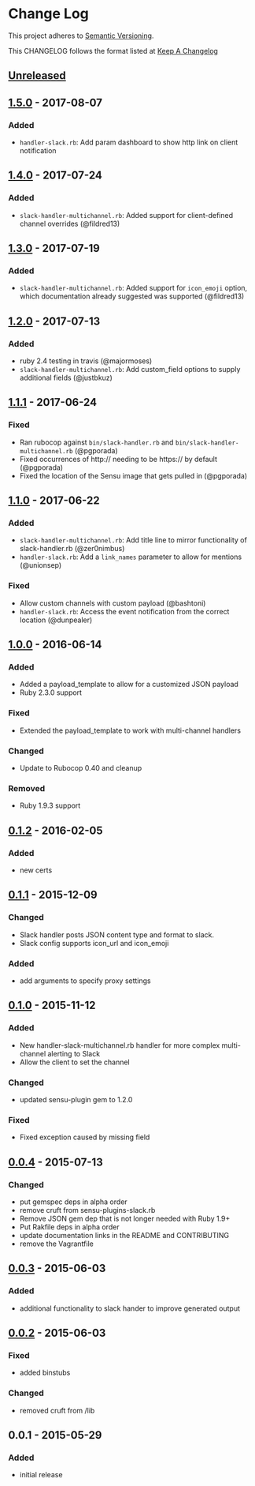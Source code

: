 # Change Log
This project adheres to [Semantic Versioning](http://semver.org/).

This CHANGELOG follows the format listed at [Keep A Changelog](http://keepachangelog.com/)

## [Unreleased]

## [1.5.0] - 2017-08-07
### Added
- `handler-slack.rb`: Add param dashboard to show http link on client notification

## [1.4.0] - 2017-07-24
### Added
- `slack-handler-multichannel.rb`: Added support for client-defined channel overrides (@fildred13)

## [1.3.0] - 2017-07-19
### Added
- `slack-handler-multichannel.rb`: Added support for `icon_emoji` option, which documentation already suggested was supported (@fildred13)

## [1.2.0] - 2017-07-13
### Added
- ruby 2.4 testing in travis (@majormoses)
- `slack-handler-multichannel.rb`: Add custom_field options to supply additional fields (@justbkuz)

## [1.1.1] - 2017-06-24
### Fixed
- Ran rubocop against `bin/slack-handler.rb` and `bin/slack-handler-multichannel.rb` (@pgporada)
- Fixed occurrences of http:// needing to be https:// by default (@pgporada)
- Fixed the location of the Sensu image that gets pulled in (@pgporada)

## [1.1.0] - 2017-06-22
### Added
- `slack-handler-multichannel.rb`: Add title line to mirror functionality of slack-handler.rb (@zer0nimbus)
- `handler-slack.rb`: Add a `link_names` parameter to allow for mentions (@unionsep)

### Fixed
- Allow custom channels with custom payload (@bashtoni)
- `handler-slack.rb`: Access the event notification from the correct location (@dunpealer)

## [1.0.0] - 2016-06-14
### Added
- Added a payload_template to allow for a customized JSON payload
- Ruby 2.3.0 support

### Fixed
- Extended the payload_template to work with multi-channel handlers

### Changed
- Update to Rubocop 0.40 and cleanup

### Removed
- Ruby 1.9.3 support

## [0.1.2] - 2016-02-05
### Added
- new certs

## [0.1.1] - 2015-12-09
### Changed
- Slack handler posts JSON content type and format to slack.
- Slack config supports icon_url and icon_emoji
### Added
- add arguments to specify proxy settings

## [0.1.0] - 2015-11-12
### Added
- New handler-slack-multichannel.rb handler for more complex multi-channel alerting to Slack
- Allow the client to set the channel

### Changed
- updated sensu-plugin gem to 1.2.0

### Fixed
- Fixed exception caused by missing field

## [0.0.4] - 2015-07-13
### Changed
- put gemspec deps in alpha order
- remove cruft from sensu-plugins-slack.rb
- Remove JSON gem dep that is not longer needed with Ruby 1.9+
- Put Rakfile deps in alpha order
- update documentation links in the README and CONTRIBUTING
- remove the Vagrantfile

## [0.0.3] - 2015-06-03
### Added
- additional functionality to slack hander to improve generated output

## [0.0.2] - 2015-06-03
### Fixed
- added binstubs

### Changed
- removed cruft from /lib

## 0.0.1 - 2015-05-29
### Added
- initial release

[Unreleased]: https://github.com/sensu-plugins/sensu-plugins-slack/compare/1.5.0...HEAD
[1.5.0]: https://github.com/sensu-plugins/sensu-plugins-slack/compare/1.4.0...1.5.0
[1.4.0]: https://github.com/sensu-plugins/sensu-plugins-slack/compare/1.3.0...1.4.0
[1.3.0]: https://github.com/sensu-plugins/sensu-plugins-slack/compare/1.2.0...1.3.0
[1.2.0]: https://github.com/sensu-plugins/sensu-plugins-slack/compare/1.1.1...1.2.0
[1.1.1]: https://github.com/sensu-plugins/sensu-plugins-slack/compare/1.1.0...1.1.1.
[1.1.0]: https://github.com/sensu-plugins/sensu-plugins-slack/compare/1.0.0...1.1.0
[1.0.0]: https://github.com/sensu-plugins/sensu-plugins-slack/compare/v0.1.2...1.0.0
[0.1.2]: https://github.com/sensu-plugins/sensu-plugins-slack/compare/0.1.1...v0.1.2
[0.1.1]: https://github.com/sensu-plugins/sensu-plugins-slack/compare/0.1.0...0.1.1
[0.1.0]: https://github.com/sensu-plugins/sensu-plugins-slack/compare/0.0.4...0.1.0
[0.0.4]: https://github.com/sensu-plugins/sensu-plugins-slack/compare/0.0.3...0.0.4
[0.0.3]: https://github.com/sensu-plugins/sensu-plugins-slack/compare/0.0.2...0.0.3
[0.0.2]: https://github.com/sensu-plugins/sensu-plugins-slack/compare/0.0.1...0.0.2
